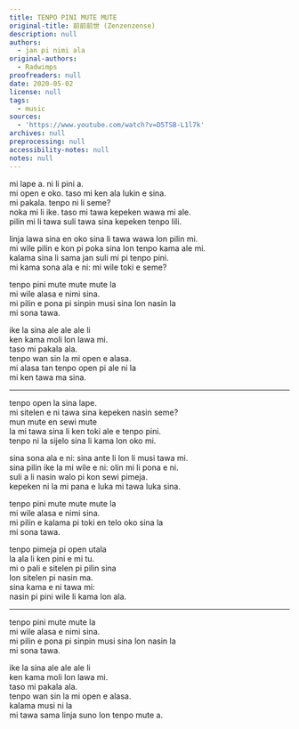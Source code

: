 ```yaml
---
title: TENPO PINI MUTE MUTE
original-title: 前前前世 (Zenzenzense)
description: null
authors:
  - jan pi nimi ala
original-authors:
  - Radwimps
proofreaders: null
date: 2020-05-02
license: null
tags:
  - music
sources:
  - 'https://www.youtube.com/watch?v=D5TSB-L1l7k'
archives: null
preprocessing: null
accessibility-notes: null
notes: null
---
```

mi lape a. ni li pini a.  
mi open e oko. taso mi ken ala lukin e sina.  
mi pakala. tenpo ni li seme?  
noka mi li ike. taso mi tawa kepeken wawa mi ale.  
pilin mi li tawa suli tawa sina kepeken tenpo lili.

<!-- (I slept a lot, and it finally ended. I open my eyes, but cannot look at you. I'm bad! What's the time now? My legs are poor, but I move using all my strength. My heart moves quickly to you in a short time.) -->

linja lawa sina en oko sina li tawa wawa lon pilin mi.  
mi wile pilin e kon pi poka sina lon tenpo kama ale mi.  
kalama sina li sama jan suli mi pi tenpo pini.  
mi kama sona ala e ni: mi wile toki e seme?

<!-- (Your hair and your eyes move fiercely in my heart. I want to feel the air around you for the rest of my life. Your voice sounds like the important person to me in the past. I've turned to be not knowing what I should say.) -->

tenpo pini mute mute mute la  
mi wile alasa e nimi sina.  
mi pilin e pona pi sinpin musi sina lon nasin la  
mi sona tawa.

<!-- (Long long long ago, I wanted to hunt for your name. When I was on the way, thinking of the kindness of your smiling face, I knew how and where to go.) -->

ike la sina ale ale ale li  
ken kama moli lon lawa mi.  
taso mi pakala ala.  
tenpo wan sin la mi open e alasa.  
mi alasa tan tenpo open pi ale ni la  
mi ken tawa ma sina.

<!-- (In the worst situation, all of all of all of you can become extinct in my mind. But I would not be disheartened. Once again, I would start hunting. If I hunt from the very beginning of this universe, I would be able to reach your homeland.) -->

----------

tenpo open la sina lape.  
mi sitelen e ni tawa sina kepeken nasin seme?  
mun mute en sewi mute  
la mi tawa sina li ken toki ale e tenpo pini.   
tenpo ni la sijelo sina li kama lon oko mi.

<!-- (At the very start, you were sleeping. How can I describe that to you? Through many stars and many skies, I reached you and could talk all about the past. Now your body finally appears in my eyes.) -->

sina sona ala e ni: sina ante li lon li musi tawa mi.  
sina pilin ike la mi wile e ni: olin mi li pona e ni.   
suli a li nasin walo pi kon sewi pimeja.  
kepeken ni la mi pana e luka mi tawa luka sina.

<!-- (You did not know that another you existed and was delightful to me. When you feel sad I wish that my love can make it better. So grand is the milky way in the dark sky! Moving through it all along, I reach my hand toward yours.) -->

tenpo pini mute mute mute la  
mi wile alasa e nimi sina.  
mi pilin e kalama pi toki en telo oko sina la  
mi sona tawa.

<!-- (Long long long ago, I wanted to hunt for your name. When I thought of the sound of your words and tears, I knew how and where to go.) -->

tenpo pimeja pi open utala  
la ala li ken pini e mi tu.  
mi o pali e sitelen pi pilin sina  
lon sitelen pi nasin ma.  
sina kama e ni tawa mi:  
nasin pi pini wile li kama lon ala.

<!-- (On the night of a fight's start, nothing can stop us. I'ma draw a mark of your heart on the road map. You've made this happen to me: the way to give up the wish no longer exists.) -->

----------

tenpo pini mute mute la  
mi wile alasa e nimi sina.  
mi pilin e pona pi sinpin musi sina lon nasin la  
mi sona tawa.

<!-- (Long long ago, I wanted to hunt for your name. When I was on the way, thinking of the kindness of your smiling face, I knew how and where to go.) -->

ike la sina ale ale ale li   
ken kama moli lon lawa mi.  
taso mi pakala ala.  
tenpo wan sin la mi open e alasa.  
kalama musi ni la  
mi tawa sama linja suno lon tenpo mute a.

<!-- (In the worst situation, all of all of all of you can become extinct in my mind. But I would not be disheartened. Once again, I would start hunting. With this song, I would travel like the light ray for a lot of time!) -->